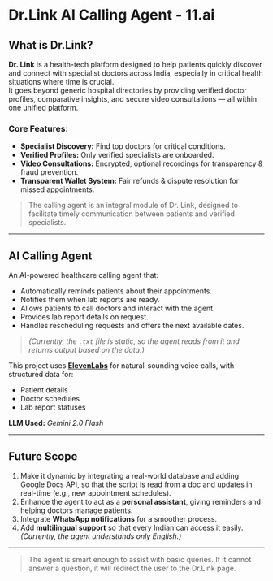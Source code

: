 # Dr.Link AI Calling Agent - 11.ai

## What is Dr.Link?

**Dr. Link** is a health-tech platform designed to help patients quickly discover and connect with specialist doctors across India, especially in critical health situations where time is crucial.  
It goes beyond generic hospital directories by providing verified doctor profiles, comparative insights, and secure video consultations — all within one unified platform.

### Core Features:
- **Specialist Discovery:** Find top doctors for critical conditions.  
- **Verified Profiles:** Only verified specialists are onboarded.  
- **Video Consultations:** Encrypted, optional recordings for transparency & fraud prevention.  
- **Transparent Wallet System:** Fair refunds & dispute resolution for missed appointments.  

> The calling agent is an integral module of Dr. Link, designed to facilitate timely communication between patients and verified specialists.

---

## AI Calling Agent

An AI-powered healthcare calling agent that:
- Automatically reminds patients about their appointments.  
- Notifies them when lab reports are ready.  
- Allows patients to call doctors and interact with the agent.  
- Provides lab report details on request.  
- Handles rescheduling requests and offers the next available dates.  

> *(Currently, the `.txt` file is static, so the agent reads from it and returns output based on the data.)*

This project uses **[ElevenLabs](https://elevenlabs.io/)** for natural-sounding voice calls, with structured data for:
- Patient details  
- Doctor schedules  
- Lab report statuses  

**LLM Used:** *Gemini 2.0 Flash*

---

## Future Scope

1. Make it dynamic by integrating a real-world database and adding Google Docs API, so that the script is read from a doc and updates in real-time (e.g., new appointment schedules).  
2. Enhance the agent to act as a **personal assistant**, giving reminders and helping doctors manage patients.  
3. Integrate **WhatsApp notifications** for a smoother process.  
4. Add **multilingual support** so that every Indian can access it easily. *(Currently, the agent understands only English.)*

---

> The agent is smart enough to assist with basic queries. If it cannot answer a question, it will redirect the user to the Dr.Link page.
